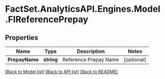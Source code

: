 # FactSet.AnalyticsAPI.Engines.Model.FIReferencePrepay

## Properties

Name | Type | Description | Notes
------------ | ------------- | ------------- | -------------
**PrepayName** | **string** | Reference Prepay Name | [optional] 

[[Back to Model list]](../README.md#documentation-for-models) [[Back to API list]](../README.md#documentation-for-api-endpoints) [[Back to README]](../README.md)


